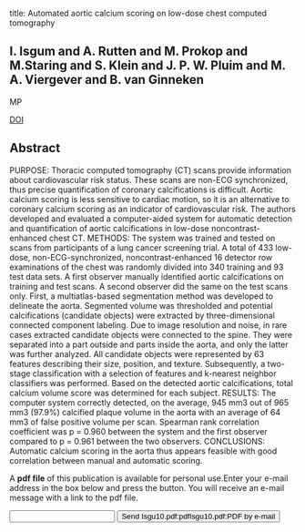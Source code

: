 title: Automated aortic calcium scoring on low-dose chest computed tomography

## I. Isgum and A. Rutten and M. Prokop and M.Staring and S. Klein and J. P. W. Pluim and M. A. Viergever and B. van Ginneken
MP

<a href="https://doi.org/10.1118/1.3284211">DOI</a>

## Abstract
PURPOSE: Thoracic computed tomography (CT) scans provide information about cardiovascular risk status. These scans are non-ECG synchronized, thus precise quantification of coronary calcifications is difficult. Aortic calcium scoring is less sensitive to cardiac motion, so it is an alternative to coronary calcium scoring as an indicator of cardiovascular risk. The authors developed and evaluated a computer-aided system for automatic detection and quantification of aortic calcifications in low-dose noncontrast-enhanced chest CT. METHODS: The system was trained and tested on scans from participants of a lung cancer screening trial. A total of 433 low-dose, non-ECG-synchronized, noncontrast-enhanced 16 detector row examinations of the chest was randomly divided into 340 training and 93 test data sets. A first observer manually identified aortic calcifications on training and test scans. A second observer did the same on the test scans only. First, a multiatlas-based segmentation method was developed to delineate the aorta. Segmented volume was thresholded and potential calcifications (candidate objects) were extracted by three-dimensional connected component labeling. Due to image resolution and noise, in rare cases extracted candidate objects were connected to the spine. They were separated into a part outside and parts inside the aorta, and only the latter was further analyzed. All candidate objects were represented by 63 features describing their size, position, and texture. Subsequently, a two-stage classification with a selection of features and k-nearest neighbor classifiers was performed. Based on the detected aortic calcifications, total calcium volume score was determined for each subject. RESULTS: The computer system correctly detected, on the average, 945 mm3 out of 965 mm3 (97.9%) calcified plaque volume in the aorta with an average of 64 mm3 of false positive volume per scan. Spearman rank correlation coefficient was p = 0.960 between the system and the first observer compared to p = 0.961 between the two observers. CONCLUSIONS: Automatic calcium scoring in the aorta thus appears feasible with good correlation between manual and automatic scoring.

A <b>pdf file</b> of this publication is available for personal use.Enter your e-mail address in the box below and press the button. You will receive an e-mail message with a link to the pdf file.
<form action="sender.php">  <input type="text" name="email">  <input type="submit" value="Send Isgu10.pdf:pdfIsgu10.pdf:PDF by e-mail"></form>